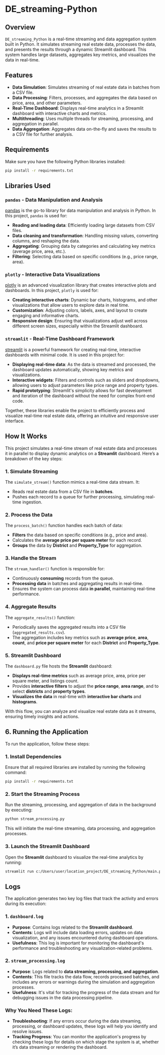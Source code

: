 # DE_streaming-Python

## Overview

`DE_streaming_Python` is a real-time streaming and data aggregation system built in Python. It simulates streaming real estate data, processes the data, and presents the results through a dynamic Streamlit dashboard. This system handles large datasets, aggregates key metrics, and visualizes the data in real-time.

## Features

- **Data Simulation**: Simulates streaming of real estate data in batches from a CSV file.
- **Data Processing**: Filters, processes, and aggregates the data based on price, area, and other parameters.
- **Real-Time Dashboard**: Displays real-time analytics in a Streamlit dashboard with interactive charts and metrics.
- **Multithreading**: Uses multiple threads for streaming, processing, and aggregation in parallel.
- **Data Aggregation**: Aggregates data on-the-fly and saves the results to a CSV file for further analysis.

## Requirements

Make sure you have the following Python libraries installed:

```bash
pip install -r requirements.txt
```
## Libraries Used

### `pandas` - Data Manipulation and Analysis

[pandas](https://pandas.pydata.org/) is the go-to library for data manipulation and analysis in Python. In this project, `pandas` is used for:
- **Reading and loading data**: Efficiently loading large datasets from CSV files.
- **Data cleaning and transformation**: Handling missing values, converting columns, and reshaping the data.
- **Aggregating**: Grouping data by categories and calculating key metrics (average price, area, etc.).
- **Filtering**: Selecting data based on specific conditions (e.g., price range, area).

### `plotly` - Interactive Data Visualizations

[plotly](https://plotly.com/) is an advanced visualization library that creates interactive plots and dashboards. In this project, `plotly` is used for:
- **Creating interactive charts**: Dynamic bar charts, histograms, and other visualizations that allow users to explore data in real time.
- **Customization**: Adjusting colors, labels, axes, and layout to create engaging and informative charts.
- **Responsive design**: Ensuring that visualizations adjust well across different screen sizes, especially within the Streamlit dashboard.

### `streamlit` - Real-Time Dashboard Framework

[streamlit](https://streamlit.io/) is a powerful framework for creating real-time, interactive dashboards with minimal code. It is used in this project for:
- **Displaying real-time data**: As the data is streamed and processed, the dashboard updates automatically, showing key metrics and visualizations.
- **Interactive widgets**: Filters and controls such as sliders and dropdowns, allowing users to adjust parameters like price range and property types.
- **Rapid prototyping**: Streamlit's simplicity allows for fast development and iteration of the dashboard without the need for complex front-end code.

Together, these libraries enable the project to efficiently process and visualize real-time real estate data, offering an intuitive and responsive user interface.

## How It Works

This project simulates a real-time stream of real estate data and processes it in parallel to display dynamic analytics on a **Streamlit** dashboard. Here’s a breakdown of the key steps:

### 1. Simulate Streaming
The `simulate_stream()` function mimics a real-time data stream. It:
- Reads real estate data from a CSV file in **batches**.
- Pushes each record to a queue for further processing, simulating real-time ingestion.

### 2. Process the Data
The `process_batch()` function handles each batch of data:
- **Filters** the data based on specific conditions (e.g., price and area).
- Calculates the **average price per square meter** for each record.
- **Groups** the data by **District** and **Property_Type** for aggregation.

### 3. Handle the Stream
The `stream_handler()` function is responsible for:
- Continuously **consuming** records from the queue.
- **Processing data** in batches and aggregating results in real-time.
- Ensures the system can process data **in parallel**, maintaining real-time performance.

### 4. Aggregate Results
The `aggregate_results()` function:
- Periodically saves the aggregated results into a CSV file (`aggregated_results.csv`).
- The aggregation includes key metrics such as **average price**, **area**, **count**, and **price per square meter** for each **District** and **Property_Type**.

### 5. Streamlit Dashboard
The `dashboard.py` file hosts the **Streamlit** dashboard:
- **Displays real-time metrics** such as average price, area, price per square meter, and listings count.
- Provides **interactive filters** to adjust the **price range**, **area range**, and to select **districts** and **property types**.
- **Visualizes the data** in real-time with **interactive bar charts** and **histograms**.

With this flow, you can analyze and visualize real estate data as it streams, ensuring timely insights and actions.

## 6. Running the Application

To run the application, follow these steps:

### 1. Install Dependencies
Ensure that all required libraries are installed by running the following command:

```bash
pip install -r requirements.txt
```

### 2. Start the Streaming Process
Run the streaming, processing, and aggregation of data in the background by executing:
```bash
python stream_processing.py
```
This will initiate the real-time streaming, data processing, and aggregation processes.

### 3. Launch the Streamlit Dashboard
Open the **Streamlit** dashboard to visualize the real-time analytics by running:
```bash
streamlit run c:/Users/user/location_project/DE_streaming_Python/main.py
```

## Logs

The application generates two key log files that track the activity and errors during its execution:

### 1. **`dashboard.log`**
- **Purpose**: Contains logs related to the **Streamlit dashboard**.
- **Contents**: Logs will include data loading errors, updates on data visualization, and any issues encountered during dashboard operations.
- **Usefulness**: This log is important for monitoring the dashboard's performance and troubleshooting any visualization-related problems.

### 2. **`stream_processing.log`**
- **Purpose**: Logs related to **data streaming, processing, and aggregation**.
- **Contents**: This file tracks the data flow, records processed batches, and includes any errors or warnings during the simulation and aggregation processes.
- **Usefulness**: It's vital for tracking the progress of the data stream and for debugging issues in the data processing pipeline.

### Why You Need These Logs:
- **Troubleshooting**: If any errors occur during the data streaming, processing, or dashboard updates, these logs will help you identify and resolve issues.
- **Tracking Progress**: You can monitor the application's progress by checking these logs for details on which stage the system is at, whether it’s data streaming or rendering the dashboard.